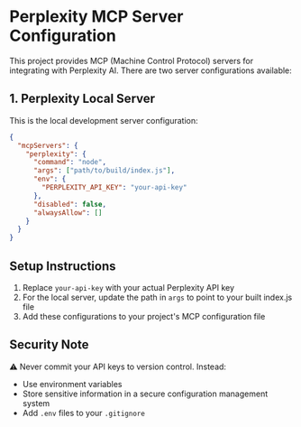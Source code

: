 # Perplexity MCP Server Configuration

This project provides MCP (Machine Control Protocol) servers for integrating with Perplexity AI. There are two server configurations available:

## 1. Perplexity Local Server

This is the local development server configuration:

```json
{
  "mcpServers": {
    "perplexity": {
      "command": "node",
      "args": ["path/to/build/index.js"],
      "env": {
        "PERPLEXITY_API_KEY": "your-api-key"
      },
      "disabled": false,
      "alwaysAllow": []
    }
  }
}
```

## Setup Instructions

1. Replace `your-api-key` with your actual Perplexity API key
2. For the local server, update the path in `args` to point to your built index.js file
3. Add these configurations to your project's MCP configuration file

## Security Note

⚠️ Never commit your API keys to version control. Instead:
- Use environment variables
- Store sensitive information in a secure configuration management system
- Add `.env` files to your `.gitignore`